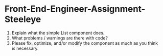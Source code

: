 # Front-End-Engineer-Assignment-Steeleye
1. Explain what the simple List component does.
2. What problems / warnings are there with code?
3. Please fix, optimize, and/or modify the component as much as you think is necessary.
